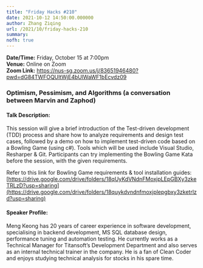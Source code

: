 ```yaml
---
title: "Friday Hacks #210"
date: 2021-10-12 14:50:00.000000
author: Zhang Ziqing
url: /2021/10/friday-hacks-210
summary:
nofh: true
---
```


**Date/Time:** Friday, October 15 at 7:00pm<br />
**Venue:** Online on Zoom<br />
**Zoom Link:** https://nus-sg.zoom.us/j/83651946480?pwd=dG84TWFOQUltWjE4bUlWaWF1bEcvdz09

### Optimism, Pessimism, and Algorithms (a conversation between Marvin and Zaphod)

#### Talk Description:

This session will give a brief introduction of the Test-driven development (TDD) process and share how to analyze requirements and design test cases, followed by a demo on how to implement test-driven code based on a Bowling Game (using c#). Tools which will be used include Visual Studio, Resharper & Git. Participants can try implementing the Bowling Game Kata before the session, with the given requirements.

Refer to this link for Bowling Game requirements & tool installation guides: [https://drive.google.com/drive/folders/18qUyKdVNdnFMoxjpLEpGBXy3zkeTRLzD?usp=sharing](https://drive.google.com/drive/folders/18quykdvndnfmoxjplepgbxy3zketrlzd?usp=sharing)

#### Speaker Profile:

Meng Keong has 20 years of career experience in software development, specialising in backend development, MS SQL database design, performance tuning and automation testing. He currently works as a Technical Manager for Titansoft’s Development Department and also serves as an internal technical trainer in the company. He is a fan of Clean Coder and enjoys studying technical analysis for stocks in his spare time.
